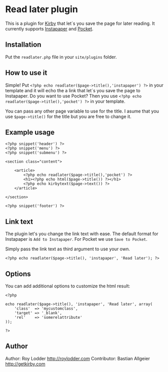# Read later plugin

This is a plugin for [Kirby](http://getkirby.com/) that let´s you save the page for later reading. It currently supports [Instapaper](http://www.instapaper.com/) and [Pocket](http://getpocket.com/).

## Installation

Put the `readlater.php` file in your `site/plugins` folder.

## How to use it

Simple! Put `<?php echo readlater($page->title(),'instapaper') ?>` in your template and it will echo the a link that let´s you save the page to Instapaper. Do you want to use Pocket? Then you use `<?php echo readlater($page->title(),'pocket') ?>` in your template. 

You can pass any other page variable to use for the title. I asume that you use `$page->title()` for the title but you are free to change it. 

## Example usage

    <?php snippet('header') ?>
    <?php snippet('menu') ?>
    <?php snippet('submenu') ?>

    <section class="content">

        <article>
            <?php echo readlater($page->title(),'pocket') ?>
            <h1><?php echo html($page->title()) ?></h1>
            <?php echo kirbytext($page->text()) ?>
        </article>

    </section>

    <?php snippet('footer') ?>

## Link text

The plugin let's you change the link text with ease. The default format for Instapaper is `Add to Instapaper`. For Pocket we use `Save to Pocket`.

Simply pass the link text as third argument to use your own. 

	<?php echo readlater($page->title(), 'instapaper', 'Read later'); ?>

## Options

You can add additional options to customize the html result:

	<?php 

	echo readlater($page->title(), 'instapaper', 'Read later', array(
		'class'  => 'mycustomclass',
		'target' => '_blank',
		'rel'    => 'somerelattribute'
	)); 

	?>

## Author

Author: Roy Lodder <http://roylodder.com>
Contributor: Bastian Allgeier <http://getkirby.com>